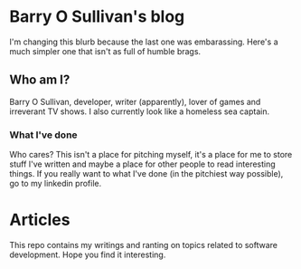 # Barry O Sullivan's blog

I'm changing this blurb because the last one was embarassing. Here's a much simpler one that isn't as full of humble brags.

## Who am I?
Barry O Sullivan, developer, writer (apparently), lover of games and irreverant TV shows. I also currently look like a homeless sea captain.

### What I've done
Who cares? This isn't a place for pitching myself, it's a place for me to store stuff I've written and maybe a place for other people to read interesting things. If you really want to what I've done (in the pitchiest way possible), go to my linkedin profile.

# Articles
This repo contains my writings and ranting on topics related to software development. Hope you find it interesting.
